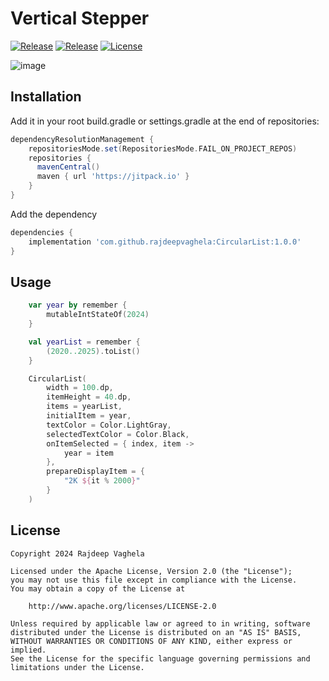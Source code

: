 # Vertical Stepper
[![Release](https://jitpack.io/v/com.github.rajdeepvaghela/CircularList.svg)](https://jitpack.io/#com.github.rajdeepvaghela/CircularList)
[![Release](https://img.shields.io/github/v/release/rajdeepvaghela/CircularList)](https://github.com/rajdeepvaghela/CircularList/releases)
[![License](https://img.shields.io/badge/License-Apache%202.0-blue.svg)](https://opensource.org/licenses/Apache-2.0)

![image](https://github.com/user-attachments/assets/89774f90-1064-4a94-b0f1-7e9bc26c274c)

## Installation
Add it in your root build.gradle or settings.gradle at the end of repositories:
```gradle
dependencyResolutionManagement {
    repositoriesMode.set(RepositoriesMode.FAIL_ON_PROJECT_REPOS)
    repositories {
      mavenCentral()
      maven { url 'https://jitpack.io' }
    }
}
```
Add the dependency
```gradle
dependencies {
    implementation 'com.github.rajdeepvaghela:CircularList:1.0.0'
}
```
## Usage
```kotlin
    var year by remember {
        mutableIntStateOf(2024)
    }

    val yearList = remember {
        (2020..2025).toList()
    }

    CircularList(
        width = 100.dp,
        itemHeight = 40.dp,
        items = yearList,
        initialItem = year,
        textColor = Color.LightGray,
        selectedTextColor = Color.Black,
        onItemSelected = { index, item ->
            year = item
        },
        prepareDisplayItem = {
            "2K ${it % 2000}"
        }
    )
```
## License
```
Copyright 2024 Rajdeep Vaghela

Licensed under the Apache License, Version 2.0 (the "License");
you may not use this file except in compliance with the License.
You may obtain a copy of the License at

    http://www.apache.org/licenses/LICENSE-2.0

Unless required by applicable law or agreed to in writing, software
distributed under the License is distributed on an "AS IS" BASIS,
WITHOUT WARRANTIES OR CONDITIONS OF ANY KIND, either express or implied.
See the License for the specific language governing permissions and
limitations under the License.
```
